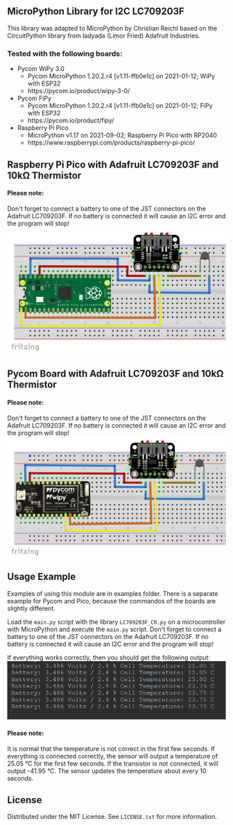 ## MicroPython Library for I2C LC709203F

This library was adapted to MicroPython by Christian Reichl based on the CircuitPython library from ladyada (Limor Fried) Adafruit Industries.


### Tested with the following boards:
<ul>
  <li>Pycom WiPy 3.0
    <ul>
      <li>Pycom MicroPython 1.20.2.r4 [v1.11-ffb0e1c] on 2021-01-12; WiPy with ESP32</li>
      <li>https://pycom.io/product/wipy-3-0/ </li>
    </ul>
  </li>
  <li>Pycom FiPy
    <ul>
      <li>Pycom MicroPython 1.20.2.r4 [v1.11-ffb0e1c] on 2021-01-12; FiPy with ESP32</li>
      <li>https://pycom.io/product/fipy/ </li>
    </ul>
  </li>
  <li>Raspberry Pi Pico
    <ul>
      <li>MicroPython v1.17 on 2021-09-02; Raspberry Pi Pico with RP2040</li>
      <li>https://www.raspberrypi.com/products/raspberry-pi-pico/</li>
    </ul>
  </li>
</ul>

## Raspberry Pi Pico with Adafruit LC709203F and 10kΩ Thermistor
#### Please note: 
Don't forget to connect a battery to one of the JST connectors on the Adafruit LC709203F. If no battery is connected it will cause an I2C error and the program will stop!
![Raspberry Pi Pico with Adafruit LC709203F and 10kΩ Thermistor](https://github.com/chris-reichl/MicroPython_LC709203F/blob/main/pictures/Raspberry_Pi_Pico_Adafruit_LC709203F_Thermistor.PNG?raw=true)

## Pycom Board with Adafruit LC709203F and 10kΩ Thermistor
#### Please note: 
Don't forget to connect a battery to one of the JST connectors on the Adafruit LC709203F. If no battery is connected it will cause an I2C error and the program will stop!
![Pycom Board with Adafruit LC709203F and 10kΩ Thermistor](https://github.com/chris-reichl/MicroPython_LC709203F/blob/main/pictures/Pycom_WiPy_Adafruit_LC709203F_Thermistor.PNG?raw=true)

<!-- Usage Example -->
## Usage Example
Examples of using this module are in examples folder. There is a separate example for Pycom and Pico, because the commandos of the boards are slightly different.

Load the `main.py` script with the library `LC709203F_CR.py` on a microcontroller with MicroPython and execute the `main.py` script.
Don't forget to connect a battery to one of the JST connectors on the Adafruit LC709203F. If no battery is connected it will cause an I2C error and the program will stop!

If everything works correctly, then you should get the following output:
![output](https://github.com/chris-reichl/MicroPython_LC709203F/blob/main/pictures/output.png?raw=true)

#### Please note: 
It is normal that the temperature is not correct in the first few seconds. If everything is connected correctly, the sensor will output a temperature of 25.05 °C for the first few seconds. If the transistor is not connected, it will output -41.95 °C. The sensor updates the temperature about every 10 seconds.


## License

Distributed under the MIT License. See `LICENSE.txt` for more information.
